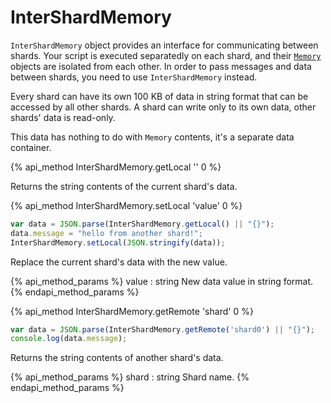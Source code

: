 # InterShardMemory

`InterShardMemory` object provides an interface for communicating between shards. Your script is executed separatedly 
on each shard, and their [`Memory`](#Memory) objects are isolated from each other. In order to pass messages and 
data between shards, you need to use `InterShardMemory` instead.

Every shard can have its own 100 KB of data in string format that can be accessed by all other shards. 
A shard can write only to its own data, other shards' data is read-only.

This data has nothing to do with `Memory` contents, it's a separate data container.      

{% api_method InterShardMemory.getLocal '' 0 %}

Returns the string contents of the current shard's data. 

{% api_method InterShardMemory.setLocal 'value' 0 %}

```javascript
var data = JSON.parse(InterShardMemory.getLocal() || "{}");
data.message = "hello from another shard!";
InterShardMemory.setLocal(JSON.stringify(data));
```

Replace the current shard's data with the new value.

{% api_method_params %}
value : string
New data value in string format.
{% endapi_method_params %}


{% api_method InterShardMemory.getRemote 'shard' 0 %}

```javascript
var data = JSON.parse(InterShardMemory.getRemote('shard0') || "{}");
console.log(data.message);
```

Returns the string contents of another shard's data.

{% api_method_params %}
shard : string
Shard name.
{% endapi_method_params %}
